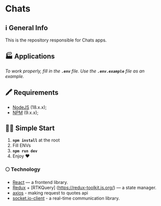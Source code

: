# Chats

## ℹ️ General Info

This is the repository responsible for Chats apps.

## 🏭 Applications

 _To work properly, fill in the **`.env`** file. Use the **`.env.example`** file as an example._

 ## 🖍 Requirements

-   [NodeJS](https://nodejs.org/en/) (18.x.x);
-   [NPM](https://www.npmjs.com/) (9.x.x);

## 🏃‍♂️ Simple Start

1. **`npm install`** at the root
2. Fill ENVs
3. **`npm run dev`**
4. Enjoy ❤️

### 🌕 Technology

-   [React](https://reactjs.org/) — a frontend library.
-   [Redux](https://redux.js.org/) +  [RTKQuery] (https://redux-toolkit.js.org/) — a state manager.
-   [axios](https://axios-http.com/) - making request to quotes api 
-   [socket.io-client](https://socket.io/) -  a real-time communication library.